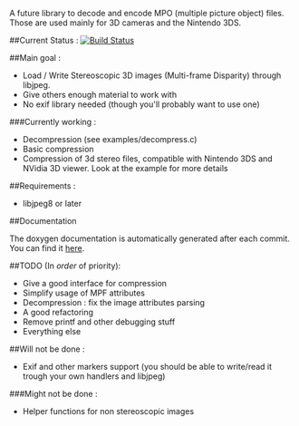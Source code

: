 A future library to decode and encode MPO (multiple picture object) files.
Those are used mainly for 3D cameras and the Nintendo 3DS.

##Current Status : [![Build Status](https://travis-ci.org/Lectem/libmpo.svg?branch=master)](https://travis-ci.org/Lectem/libmpo)

##Main goal :
- Load / Write Stereoscopic 3D images (Multi-frame Disparity) through libjpeg.
- Give others enough material to work with
- No exif library needed (though you'll probably want to use one)

###Currently working :
- Decompression (see examples/decompress.c)
- Basic compression
- Compression of 3d stereo files, compatible with Nintendo 3DS and NVidia 3D viewer.
  Look at the example for more details

##Requirements :
- libjpeg8 or later

##Documentation

The doxygen documentation is automatically generated after each commit.
You can find it [here](http://lectem.github.io/libmpo/).

##TODO (In *order* of priority):
- Give a good interface for compression
- Simplify usage of MPF attributes
- Decompression : fix the image attributes parsing
- A good refactoring
- Remove printf and other debugging stuff
- Everything else

##Will not be done :
- Exif and other markers support (you should be able to write/read it trough your own handlers and libjpeg)

###Might not be done :
- Helper functions for non stereoscopic images